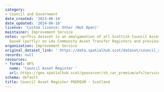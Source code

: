 ```yaml
---
category:
- Council and Government
date_created: '2023-06-14'
date_updated: '2024-06-10'
license: 'Custom licence: Other (Not Open)'
maintainer: Improvement Service
notes: <p>This dataset is an amalgamation of all Scottish Council Asset Registers
  based (partly) on LAs Community Asset Transfer Registers and previous ePIMS submissions.</p>
organization: Improvement Service
original_dataset_link: ' https://data.spatialhub.scot/dataset/council_asset_register_premium-is'
records: null
resources:
- format: WFS
  name: 'Council Asset Register '
  url: https://geo.spatialhub.scot/geoserver/sh_car_premium/wfs?service=wfs&typeName=sh_car_premium:pub_car_premium
schema: default
title: Council Asset Register PREMIUM - Scotland
---
```

